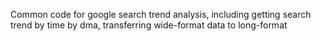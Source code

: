 Common code for google search trend analysis, including getting search trend by time by dma, transferring wide-format data to long-format